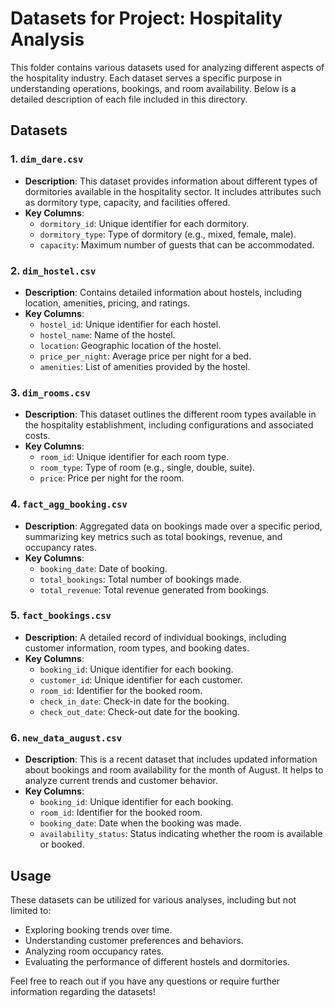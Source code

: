 # Datasets for Project: Hospitality Analysis

This folder contains various datasets used for analyzing different aspects of the hospitality industry. Each dataset serves a specific purpose in understanding operations, bookings, and room availability. Below is a detailed description of each file included in this directory.

## Datasets

### 1. `dim_dare.csv`
- **Description**: This dataset provides information about different types of dormitories available in the hospitality sector. It includes attributes such as dormitory type, capacity, and facilities offered.
- **Key Columns**:
  - `dormitory_id`: Unique identifier for each dormitory.
  - `dormitory_type`: Type of dormitory (e.g., mixed, female, male).
  - `capacity`: Maximum number of guests that can be accommodated.

### 2. `dim_hostel.csv`
- **Description**: Contains detailed information about hostels, including location, amenities, pricing, and ratings.
- **Key Columns**:
  - `hostel_id`: Unique identifier for each hostel.
  - `hostel_name`: Name of the hostel.
  - `location`: Geographic location of the hostel.
  - `price_per_night`: Average price per night for a bed.
  - `amenities`: List of amenities provided by the hostel.

### 3. `dim_rooms.csv`
- **Description**: This dataset outlines the different room types available in the hospitality establishment, including configurations and associated costs.
- **Key Columns**:
  - `room_id`: Unique identifier for each room type.
  - `room_type`: Type of room (e.g., single, double, suite).
  - `price`: Price per night for the room.

### 4. `fact_agg_booking.csv`
- **Description**: Aggregated data on bookings made over a specific period, summarizing key metrics such as total bookings, revenue, and occupancy rates.
- **Key Columns**:
  - `booking_date`: Date of booking.
  - `total_bookings`: Total number of bookings made.
  - `total_revenue`: Total revenue generated from bookings.

### 5. `fact_bookings.csv`
- **Description**: A detailed record of individual bookings, including customer information, room types, and booking dates.
- **Key Columns**:
  - `booking_id`: Unique identifier for each booking.
  - `customer_id`: Unique identifier for each customer.
  - `room_id`: Identifier for the booked room.
  - `check_in_date`: Check-in date for the booking.
  - `check_out_date`: Check-out date for the booking.

### 6. `new_data_august.csv`
- **Description**: This is a recent dataset that includes updated information about bookings and room availability for the month of August. It helps to analyze current trends and customer behavior.
- **Key Columns**:
  - `booking_id`: Unique identifier for each booking.
  - `room_id`: Identifier for the booked room.
  - `booking_date`: Date when the booking was made.
  - `availability_status`: Status indicating whether the room is available or booked.

## Usage
These datasets can be utilized for various analyses, including but not limited to:
- Exploring booking trends over time.
- Understanding customer preferences and behaviors.
- Analyzing room occupancy rates.
- Evaluating the performance of different hostels and dormitories.

Feel free to reach out if you have any questions or require further information regarding the datasets!
